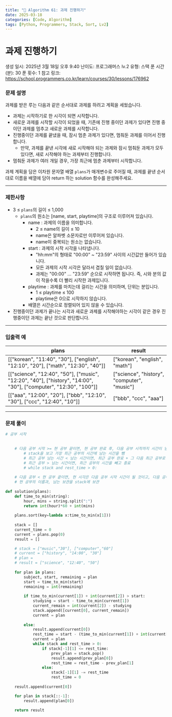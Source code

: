 ```yaml
---
title: "🧠 Algorithm 61: 과제 진행하기"
date: 2025-03-18
categories: [Code, Algorithm]
tags: [Python, Programmers, Stack, Sort, Lv2]
---
```


# 과제 진행하기

생성 일시: 2025년 3월 18일 오후 9:40
난이도: 프로그래머스 lv.2
유형: 스택
푼 시간 (분): 30
푼 횟수: 1
참고 링크: https://school.programmers.co.kr/learn/courses/30/lessons/176962

### **문제 설명**

과제를 받은 루는 다음과 같은 순서대로 과제를 하려고 계획을 세웠습니다.

- 과제는 시작하기로 한 시각이 되면 시작합니다.
- 새로운 과제를 시작할 시각이 되었을 때, 기존에 진행 중이던 과제가 있다면 진행 중이던 과제를 멈추고 새로운 과제를 시작합니다.
- 진행중이던 과제를 끝냈을 때, 잠시 멈춘 과제가 있다면, 멈춰둔 과제를 이어서 진행합니다.
    - 만약, 과제를 끝낸 시각에 새로 시작해야 되는 과제와 잠시 멈춰둔 과제가 모두 있다면, 새로 시작해야 하는 과제부터 진행합니다.
- 멈춰둔 과제가 여러 개일 경우, 가장 최근에 멈춘 과제부터 시작합니다.

과제 계획을 담은 이차원 문자열 배열 `plans`가 매개변수로 주어질 때, 과제를 끝낸 순서대로 이름을 배열에 담아 return 하는 solution 함수를 완성해주세요.

---

### 제한사항

- 3 ≤ `plans`의 길이 ≤ 1,000
    - `plans`의 원소는 [name, start, playtime]의 구조로 이루어져 있습니다.
        - name : 과제의 이름을 의미합니다.
            - 2 ≤ name의 길이 ≤ 10
            - name은 알파벳 소문자로만 이루어져 있습니다.
            - name이 중복되는 원소는 없습니다.
        - start : 과제의 시작 시각을 나타냅니다.
            - "hh:mm"의 형태로 "00:00" ~ "23:59" 사이의 시간값만 들어가 있습니다.
            - 모든 과제의 시작 시각은 달라서 겹칠 일이 없습니다.
            - 과제는 "00:00" ... "23:59" 순으로 시작하면 됩니다. 즉, 시와 분의 값이 작을수록 더 빨리 시작한 과제입니다.
        - playtime : 과제를 마치는데 걸리는 시간을 의미하며, 단위는 분입니다.
            - 1 ≤ playtime ≤ 100
            - playtime은 0으로 시작하지 않습니다.
        - 배열은 시간순으로 정렬되어 있지 않을 수 있습니다.
- 진행중이던 과제가 끝나는 시각과 새로운 과제를 시작해야하는 시각이 같은 경우 진행중이던 과제는 끝난 것으로 판단합니다.

---

### 입출력 예

| plans | result |
| --- | --- |
| [["korean", "11:40", "30"], ["english", "12:10", "20"], ["math", "12:30", "40"]] | ["korean", "english", "math"] |
| [["science", "12:40", "50"], ["music", "12:20", "40"], ["history", "14:00", "30"], ["computer", "12:30", "100"]] | ["science", "history", "computer", "music"] |
| [["aaa", "12:00", "20"], ["bbb", "12:10", "30"], ["ccc", "12:40", "10"]] | ["bbb", "ccc", "aaa"] |

---

### 문제 풀이

```python
# 공부 시작
    
    
    # 다음 공부 시작 >= 현 공부 끝이면, 현 공부 완료 후, 다음 공부 시작까지 시간이 남는 다는 이야기 + 현 공부 완료
        # stack을 보고 가장 최근 공부의 시간에 남는 시간을 뺌
        # 최근 공부 남는 시간 < 남는 시간이면, 최근 공부 완료 + 그 다음 최근 공부로 반복
        # 최근 공부 > 남는 시간이면, 최근 공부의 시간을 빼고 종료
        # while stack and rest_time > 0:
    
    # 다음 공부 < 현 공부 끝이면, 현 시각은 다음 공부 시작 시간이 될 것이고, 다음 공부 시작 - 현 공부 시작 = 공부 시간 만큼 남는 시간
    # 현 공부의 이름과, 남는 보관을 stack에 보관
    
def solution(plans):
    def time_to_min(string):
        hour, mins = string.split(":")
        return int(hour)*60 + int(mins)
    
    plans.sort(key=lambda x:time_to_min(x[1]))
    
    stack = []
    current_time = 0
    current = plans.pop(0)
    result = []

    # stack = ["music","30"], ["computer","60"]
    # current = ["history", "14:00", "30"]
    # plan = 
    # result = ["science", "12:40", "50"]
    
    for plan in plans:
        subject, start, remaining = plan
        start = time_to_min(start)
        remaining = int(remaining)
        
        if time_to_min(current[1]) + int(current[2]) > start:
            studying = start - time_to_min(current[1])
            current_remain = int(current[2]) - studying
            stack.append([current[0], current_remain])
            current = plan
            
        else:
            result.append(current[0])
            rest_time = start - (time_to_min(current[1]) + int(current[2]))
            current = plan
            while stack and rest_time > 0:
                if stack[-1][1] <= rest_time:
                    prev_plan = stack.pop()
                    result.append(prev_plan[0])
                    rest_time = rest_time - prev_plan[1]
                else:
                    stack[-1][1] -= rest_time
                    rest_time = 0
                    
    result.append(current[0])

    for plan in stack[::-1]:
        result.append(plan[0])
            
    return result
```